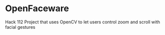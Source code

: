 # OpenFaceware
Hack 112 Project that uses OpenCV to let users control zoom and scroll with facial gestures

